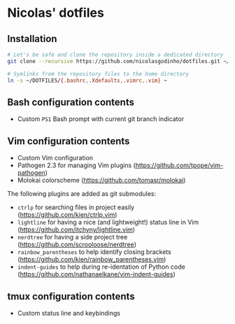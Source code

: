 Nicolas' dotfiles
=================


Installation
------------

```bash
# Let's be safe and clone the repository inside a dedicated directory
git clone --recursive https://github.com/nicolasgodinho/dotfiles.git ~/DOTFILES

# Symlinks from the repository files to the home directory
ln -s ~/DOTFILES/{.bashrc,.Xdefaults,.vimrc,.vim} ~
```

Bash configuration contents
---------------------------

- Custom `PS1` Bash prompt with current git branch indicator


Vim configuration contents
--------------------------

- Custom Vim configuration
- Pathogen 2.3 for managing Vim plugins (https://github.com/tpope/vim-pathogen)
- Molokai colorscheme (https://github.com/tomasr/molokai)

The following plugins are added as git submodules:

- `ctrlp` for searching files in project easily (https://github.com/kien/ctrlp.vim)
- `lightline` for having a nice (and lightweight!) status line in Vim (https://github.com/itchyny/lightline.vim)
- `nerdtree` for having a side project tree (https://github.com/scrooloose/nerdtree)
- `rainbow_parentheses` to help identify closing brackets (https://github.com/kien/rainbow_parentheses.vim)
- `indent-guides` to help during re-identation of Python code (https://github.com/nathanaelkane/vim-indent-guides)


tmux configuration contents
---------------------------

- Custom status line and keybindings

